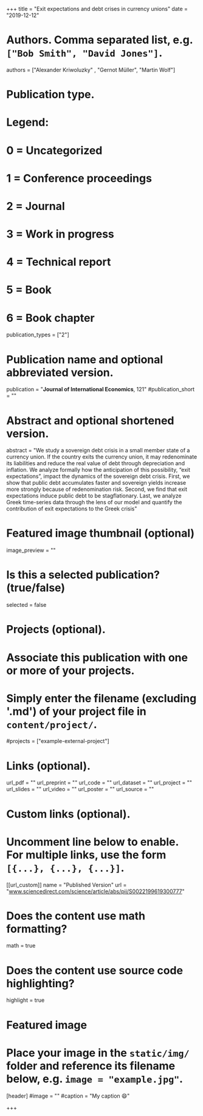 +++
title = "Exit expectations and debt crises in currency unions"
date = "2019-12-12"

# Authors. Comma separated list, e.g. `["Bob Smith", "David Jones"]`.

authors = ["Alexander Kriwoluzky" , "Gernot Müller", "Martin Wolf"]

# Publication type.
# Legend:
# 0 = Uncategorized
# 1 = Conference proceedings
# 2 = Journal
# 3 = Work in progress
# 4 = Technical report
# 5 = Book
# 6 = Book chapter
publication_types = ["2"]

# Publication name and optional abbreviated version.
publication = "**Journal of International Economics**, 121"
#publication_short = ""

# Abstract and optional shortened version.
abstract = "We study a sovereign debt crisis in a small member state of a currency union. If the country exits the currency union, it may redenominate its liabilities and reduce the real value of debt through depreciation and inflation. We analyze formally how the anticipation of this possibility, “exit expectations”, impact the dynamics of the sovereign debt crisis. First, we show that public debt accumulates faster and sovereign yields increase more strongly because of redenomination risk. Second, we find that exit expectations induce public debt to be stagflationary. Last, we analyze Greek time-series data through the lens of our model and quantify the contribution of exit expectations to the Greek crisis"

# Featured image thumbnail (optional)
image_preview = ""

# Is this a selected publication? (true/false)
selected = false

# Projects (optional).
#   Associate this publication with one or more of your projects.
#   Simply enter the filename (excluding '.md') of your project file in `content/project/`.
#projects = ["example-external-project"]

# Links (optional).
url_pdf = ""
url_preprint = ""
url_code = ""
url_dataset = ""
url_project = ""
url_slides = ""
url_video = ""
url_poster = ""
url_source = ""

# Custom links (optional).
#   Uncomment line below to enable. For multiple links, use the form `[{...}, {...}, {...}]`.
[[url_custom]]
    name = "Published Version"
    url = "www.sciencedirect.com/science/article/abs/pii/S0022199619300777"

# Does the content use math formatting?
math = true

# Does the content use source code highlighting?
highlight = true
  
# Featured image
# Place your image in the `static/img/` folder and reference its filename below, e.g. `image = "example.jpg"`.
[header]
#image = ""
#caption = "My caption :smile:"

+++

